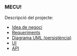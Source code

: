 ### MECU!

Descripció del projecte:
* [Idea de negoci](https://github.com/udg-pds/android-pds20_3a/wiki/Idea-de-negoci)
* [Requeriments](https://github.com/udg-pds/android-pds20_3a/wiki/Requeriments)
* [Diagrama UML (persistència)](https://github.com/udg-pds/android-pds20_3a/wiki/Diagrama-UML-(persist%C3%A8ncia))
* [UI](https://github.com/udg-pds/android-pds20_3a/wiki/UI)
* [API](https://github.com/udg-pds/android-pds20_3a/wiki/API)